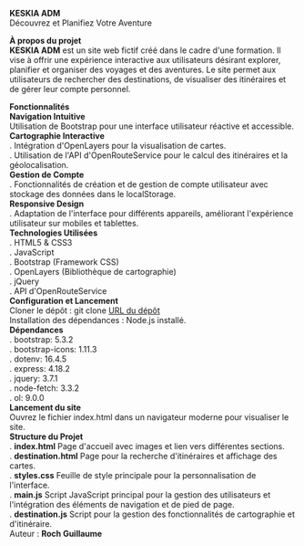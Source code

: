 **KESKIA ADM**<br> Découvrez et Planifiez Votre Aventure<br>


**À propos du projet**<br>
**KESKIA ADM** est un site web fictif créé dans le cadre d'une formation. Il vise à offrir une expérience interactive aux utilisateurs désirant explorer, planifier et organiser des voyages et des aventures. Le site permet aux utilisateurs de rechercher des destinations, de visualiser des itinéraires et de gérer leur compte personnel.<br>

**Fonctionnalités**<br>
**Navigation Intuitive**<br> Utilisation de Bootstrap pour une interface utilisateur réactive et accessible.<br>
**Cartographie Interactive**<br>. Intégration d'OpenLayers pour la visualisation de cartes.<br>
. Utilisation de l'API d'OpenRouteService pour le calcul des itinéraires et la géolocalisation.<br>
**Gestion de Compte**<br>. Fonctionnalités de création et de gestion de compte utilisateur avec stockage des données dans le localStorage.<br>
**Responsive Design**<br>. Adaptation de l'interface pour différents appareils, améliorant l'expérience utilisateur sur mobiles et tablettes.<br>
**Technologies Utilisées**<br>
. HTML5 & CSS3<br>
. JavaScript<br>
. Bootstrap (Framework CSS)<br>
. OpenLayers (Bibliothèque de cartographie)<br>
. jQuery<br>
. API d'OpenRouteService<br>
**Configuration et Lancement**<br>
Cloner le dépôt : git clone [URL du dépôt](https://github.com/gus0660/KESKIA-ADM.git)<br>
Installation des dépendances : Node.js installé.<br>
**Dépendances**<br>
. bootstrap: 5.3.2<br>
. bootstrap-icons: 1.11.3<br>
. dotenv: 16.4.5<br>
. express: 4.18.2<br>
. jquery: 3.7.1<br>
. node-fetch: 3.3.2<br>
. ol: 9.0.0<br>
**Lancement du site**<br>Ouvrez le fichier index.html dans un navigateur moderne pour visualiser le site.<br>
**Structure du Projet**<br>
. **index.html** Page d'accueil avec images et lien vers différentes sections.<br>
. **destination.html** Page pour la recherche d'itinéraires et affichage des cartes.<br>
. **styles.css** Feuille de style principale pour la personnalisation de l'interface.<br>
. **main.js** Script JavaScript principal pour la gestion des utilisateurs et l'intégration des éléments de navigation et de pied de page.<br>
. **destination.js** Script pour la gestion des fonctionnalités de cartographie et d'itinéraire.<br>
Auteur : 
**Roch Guillaume**





